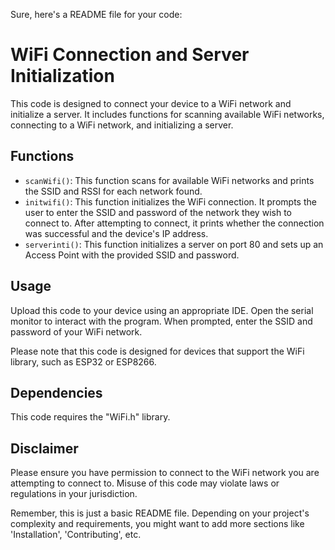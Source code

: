 Sure, here's a README file for your code:

# WiFi Connection and Server Initialization

This code is designed to connect your device to a WiFi network and initialize a server. It includes functions for scanning available WiFi networks, connecting to a WiFi network, and initializing a server.

## Functions

- `scanWifi()`: This function scans for available WiFi networks and prints the SSID and RSSI for each network found.
- `initwifi()`: This function initializes the WiFi connection. It prompts the user to enter the SSID and password of the network they wish to connect to. After attempting to connect, it prints whether the connection was successful and the device's IP address.
- `serverinti()`: This function initializes a server on port 80 and sets up an Access Point with the provided SSID and password.

## Usage

Upload this code to your device using an appropriate IDE. Open the serial monitor to interact with the program. When prompted, enter the SSID and password of your WiFi network.

Please note that this code is designed for devices that support the WiFi library, such as ESP32 or ESP8266.

## Dependencies

This code requires the "WiFi.h" library.

## Disclaimer

Please ensure you have permission to connect to the WiFi network you are attempting to connect to. Misuse of this code may violate laws or regulations in your jurisdiction.

Remember, this is just a basic README file. Depending on your project's complexity and requirements, you might want to add more sections like 'Installation', 'Contributing', etc.
